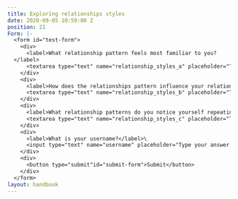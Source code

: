 ```yaml
---
title: Exploring relationships styles
date: 2020-09-05 10:59:00 Z
position: 21
Form: |-
  <form id="test-form">
    <div>
      <label>What relationship pattern feels most familiar to you?
  </label>
      <textarea type="text" name="relationship_styles_a" placeholder="Type your answer here"/></textarea>\
    </div>
    <div>
      <label>How does the relationships pattern influence your relationships with others?</label>
      <textarea type="text" name="relationship_styles_b" placeholder="Type your answer here"/></textarea>\
    </div>
    <div>
      <label>What relationship patterns do you notice yourself repeating that you feel are areas for growth? Eg. not feeling comfortable communicating your feelings honestly with others.</label>
      <textarea type="text" name="relationship_styles_c" placeholder="Type your answer here"/></textarea>\
    </div>
    <div>
      <label>What is your username?</label>\
      <input type="text" name="username" placeholder="Type your answer here"/></input>\
    </div>
    <div>
      <button type="submit"id="submit-form">Submit</button>
    </div>
  </form>
layout: handbook
---
```


